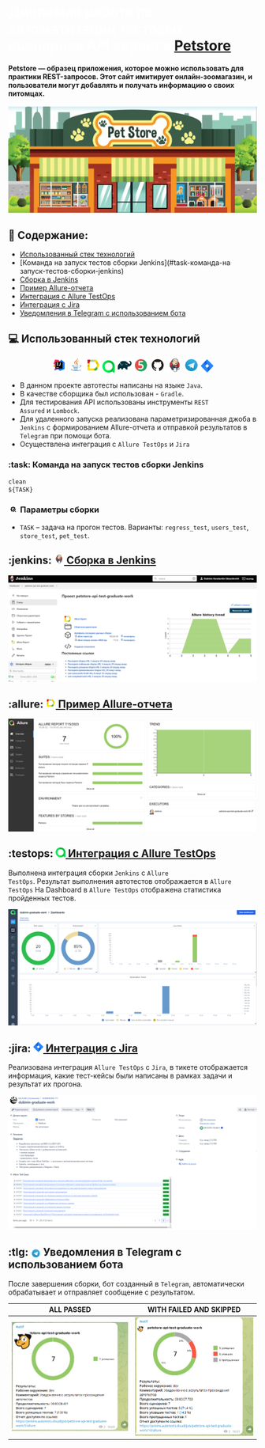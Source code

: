 # <span style="color: white"> Дипломая работа по автоматизации тестовых сценариев API сервиса [Petstore](https://petstore.swagger.io/) </span>

#### Petstore — образец приложения, которое можно использовать для практики REST-запросов. Этот сайт имитирует онлайн-зоомагазин, и пользователи могут добавлять и получать информацию о своих питомцах.
<p align="center">
<img title="petstore" src="media/readme/petstore.jpg">
</p>



## :pushpin: Содержание:

- [Использованный стек технологий](#computer-использованный-стек-технологий)
- [Команда на запуск тестов сборки Jenkins](#task-команда-на запуск-тестов-сборки-jenkins)
- [Сборка в Jenkins](#jenkins-сборка-в-jenkins)
- [Пример Allure-отчета](#allure-пример-allure-отчета)
- [Интеграция с Allure TestOps](#testops-интеграция-с-allure-testops)
- [Интеграция с Jira](#jira-интеграция-с-jira)
- [Уведомления в Telegram с использованием бота](#tlg-уведомления-в-telegram-с-использованием-бота)

## :computer: Использованный стек технологий

<p align="center">
<a href="https://www.jetbrains.com/idea/"><img width="6%" title="IntelliJ IDEA" src="media/readme/Intelij_IDEA.svg"></a>
<a href="https://www.java.com/"><img width="6%" title="Java" src="media/readme/Java.svg"></a>
<a href="https://docs.qameta.io/allure-report/"><img width="6%" title="Allure Report" src="media/readme/Allure_Report.svg"></a>
<a href="https://qameta.io/"><img width="5%" title="Allure TestOps" src="media/readme/AllureTestOps.svg"></a>
<a href="https://gradle.org/"><img width="6%" title="Gradle" src="media/readme/Gradle.svg"></a>
<a href="https://junit.org/junit5/docs/current/user-guide/"><img width="6%" title="JUnit5" src="media/readme/JUnit5.svg"></a>
<a href="https://github.com/"><img width="6%" title="GitHub" src="media/readme/GitHub.svg"></a>
<a href="https://www.jenkins.io/"><img width="6%" title="Jenkins" src="media/readme/Jenkins.svg"></a>
<a href="https://telegram.org/?1"><img width="6%" title="Telegram" src="media/readme/Telegram.svg"></a>
<a href="https://www.atlassian.com/ru/software/jira"><img width="5%" title="Jira" src="media/readme/Jira.svg"></a>
</p>

- В данном проекте автотесты написаны на языке <code>Java</code>.
- В качестве сборщика был использован - <code>Gradle</code>.
- Для тестирования API использованы инструменты <code>REST Assured</code> и <code>Lombock</code>.
- Для удаленного запуска реализована параметризированная джоба в <code>Jenkins</code> с формированием Allure-отчета и отправкой результатов в <code>Telegram</code> при помощи бота.
- Осуществлена интеграция с <code>Allure TestOps</code> и <code>Jira</code>

### :task: Команда на запуск тестов сборки Jenkins

```
clean
${TASK}
```

### <img src="media/readme/param.svg" title="Параметры сборки" width="4%"/> Параметры сборки

* <code>TASK</code> – задача на прогон тестов. Варианты: <code>regress_test</code>, <code>users_test</code>, <code>store_test</code>, <code>pet_test</code>.



## :jenkins: <a href="https://jenkins.autotests.cloud/job/petstore-api-test-graduate-work/"><img src="media/readme/Jenkins.svg" title="Jenkins" width="4%"/> Сборка в Jenkins</a>
<p align="center">
<img title="Jenkins Build" src="media/readme/JenkinsBuild.png">
</p>

## :allure: <a href="https://jenkins.autotests.cloud/job/petstore-api-test-graduate-work/5/allure/"><img src="media/readme/Allure_Report.svg" title="Allure Report" width="4%"/> Пример Allure-отчета</a>


<p align="center">
<img title="Allure Overview" src="media/readme/allureReport.png">
</p>

## :testops: <a href="https://allure.autotests.cloud/project/3477/dashboards"><img src="media/readme/AllureTestOps.svg" title="Allure TestOps" width="4%"/> Интеграция с Allure TestOps</a>

Выполнена интеграция сборки <code>Jenkins</code> с <code>Allure TestOps</code>.
Результат выполнения автотестов отображается в <code>Allure TestOps</code>
На Dashboard в <code>Allure TestOps</code> отображена статистика пройденных тестов.

<p align="center">
<img title="Allure TestOps DashBoard" src="media/readme/Allure.png">
</p>

## :jira: <a href="https://jira.autotests.cloud/browse/HOMEWORK-777"><img src="media/readme/Jira.svg" title="Jira" width="4%"/> Интеграция с Jira</a>

Реализована интеграция <code>Allure TestOps</code> с <code>Jira</code>, в тикете отображается информация, какие тест-кейсы были написаны в рамках задачи и результат их прогона.

<p align="center">
<img title="Jira Task" src="media/readme/jiraTask.png">
</p>

## :tlg: <img width="4%" style="vertical-align:middle" title="Telegram" src="media/readme/Telegram.svg"> Уведомления в Telegram с использованием бота

После завершения сборки, бот созданный в <code>Telegram</code>, автоматически обрабатывает и отправляет сообщение с результатом.

| ALL PASSED                            | WITH FAILED AND SKIPPED                |
|---------------------------------------|----------------------------------------|
| ![pos](media/readme/notification.png) | ![neg](media/readme/notification2.png) |

